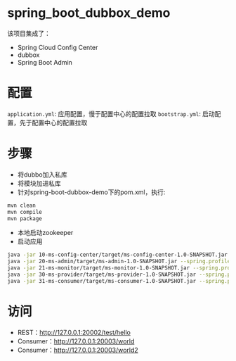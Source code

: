 # spring_boot_dubbox_demo
该项目集成了：
- Spring Cloud Config Center
- dubbox
- Spring Boot Admin

# 配置
`application.yml`: 应用配置，慢于配置中心的配置拉取
`bootstrap.yml`: 启动配置，先于配置中心的配置拉取

# 步骤
- 将dubbo加入私库
- 将模块加进私库
- 针对spring-boot-dubbox-demo下的pom.xml，执行:
```bash
mvn clean
mvn compile
mvn package
```
- 本地启动zookeeper
- 启动应用
```bash
java -jar 10-ms-config-center/target/ms-config-center-1.0-SNAPSHOT.jar --spring.profiles.active=dev --server.port=20000
java -jar 20-ms-admin/target/ms-admin-1.0-SNAPSHOT.jar --spring.profiles.active=dev --server.port=20001
java -jar 21-ms-monitor/target/ms-monitor-1.0-SNAPSHOT.jar --spring.profiles.active=dev --server.port=20002
java -jar 30-ms-provider/target/ms-provider-1.0-SNAPSHOT.jar --spring.profiles.active=dev --server.port=20003
java -jar 31-ms-consumer/target/ms-consumer-1.0-SNAPSHOT.jar --spring.profiles.active=dev --server.port=20004
```

# 访问
- REST：http://127.0.0.1:20002/test/hello
- Consumer：http://127.0.0.1:20003/world
- Consumer：http://127.0.0.1:20003/world2
